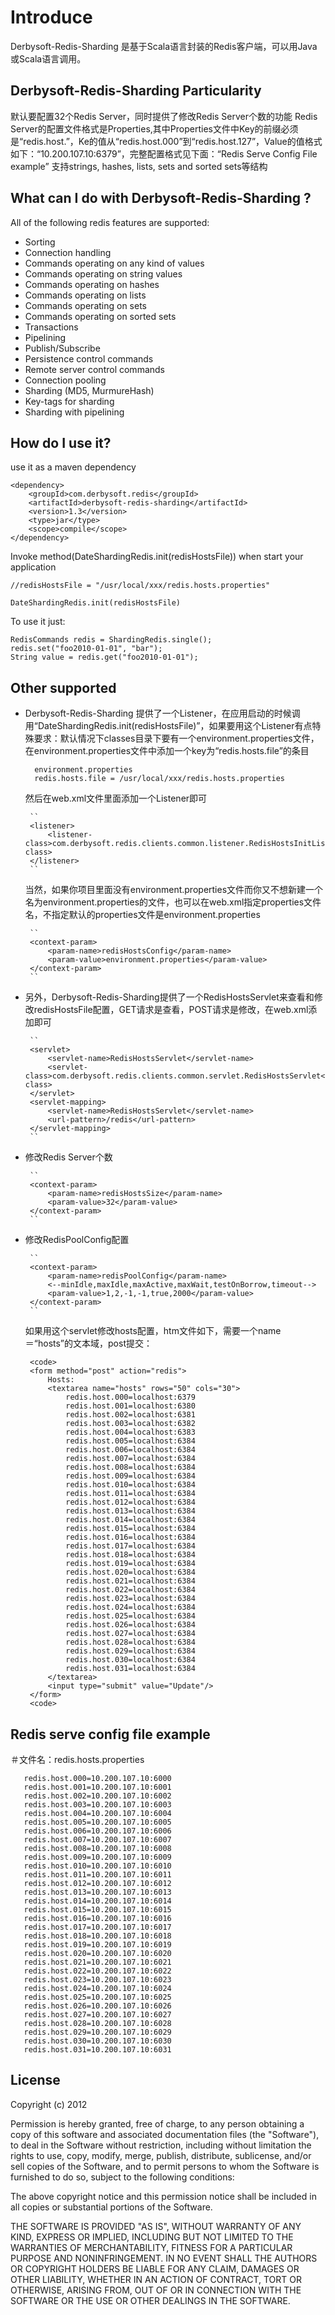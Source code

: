 # Introduce

Derbysoft-Redis-Sharding 是基于Scala语言封装的Redis客户端，可以用Java或Scala语言调用。

## Derbysoft-Redis-Sharding Particularity
默认要配置32个Redis Server，同时提供了修改Redis Server个数的功能
Redis Server的配置文件格式是Properties,其中Properties文件中Key的前缀必须是“redis.host.”，Ke的值从“redis.host.000”到“redis.host.127”，Value的值格式如下：“10.200.107.10:6379”，完整配置格式见下面：“Redis Serve Config File example”
支持strings, hashes, lists, sets and sorted sets等结构

## What can I do with Derbysoft-Redis-Sharding ?
All of the following redis features are supported:

- Sorting
- Connection handling
- Commands operating on any kind of values
- Commands operating on string values
- Commands operating on hashes
- Commands operating on lists
- Commands operating on sets
- Commands operating on sorted sets
- Transactions
- Pipelining
- Publish/Subscribe
- Persistence control commands
- Remote server control commands
- Connection pooling
- Sharding (MD5, MurmureHash)
- Key-tags for sharding
- Sharding with pipelining

## How do I use it?

use it as a maven dependency

    <dependency>
        <groupId>com.derbysoft.redis</groupId>
        <artifactId>derbysoft-redis-sharding</artifactId>
        <version>1.3</version>
        <type>jar</type>
        <scope>compile</scope>
    </dependency>

Invoke method(DateShardingRedis.init(redisHostsFile)) when start your application

    //redisHostsFile = "/usr/local/xxx/redis.hosts.properties"

    DateShardingRedis.init(redisHostsFile)

To use it just:
    
    RedisCommands redis = ShardingRedis.single();
    redis.set("foo2010-01-01", "bar");
    String value = redis.get("foo2010-01-01");

## Other supported

- Derbysoft-Redis-Sharding 提供了一个Listener，在应用启动的时候调用“DateShardingRedis.init(redisHostsFile)”，如果要用这个Listener有点特殊要求：默认情况下classes目录下要有一个environment.properties文件，在environment.properties文件中添加一个key为“redis.hosts.file”的条目


        environment.properties
        redis.hosts.file = /usr/local/xxx/redis.hosts.properties

    然后在web.xml文件里面添加一个Listener即可

       ``
       <listener>
           <listener-class>com.derbysoft.redis.clients.common.listener.RedisHostsInitListener</listener-class>
       </listener>
       ``

    当然，如果你项目里面没有environment.properties文件而你又不想新建一个名为environment.properties的文件，也可以在web.xml指定properties文件名，不指定默认的properties文件是environment.properties

       ``
       <context-param>
           <param-name>redisHostsConfig</param-name>
           <param-value>environment.properties</param-value>
       </context-param>
       ``

- 另外，Derbysoft-Redis-Sharding提供了一个RedisHostsServlet来查看和修改redisHostsFile配置，GET请求是查看，POST请求是修改，在web.xml添加即可

       ``
       <servlet>
           <servlet-name>RedisHostsServlet</servlet-name>
           <servlet-class>com.derbysoft.redis.clients.common.servlet.RedisHostsServlet</servlet-class>
       </servlet>
       <servlet-mapping>
           <servlet-name>RedisHostsServlet</servlet-name>
           <url-pattern>/redis</url-pattern>
       </servlet-mapping>
       ``

- 修改Redis Server个数

       ``
       <context-param>
           <param-name>redisHostsSize</param-name>
           <param-value>32</param-value>
       </context-param>
       ``

- 修改RedisPoolConfig配置

       ``
       <context-param>
           <param-name>redisPoolConfig</param-name>
           <--minIdle,maxIdle,maxActive,maxWait,testOnBorrow,timeout-->
           <param-value>1,2,-1,-1,true,2000</param-value>
       </context-param>
       ``

    如果用这个servlet修改hosts配置，htm文件如下，需要一个name＝“hosts”的文本域，post提交：

       <code>
       <form method="post" action="redis">
           Hosts:
           <textarea name="hosts" rows="50" cols="30">
               redis.host.000=localhost:6379
               redis.host.001=localhost:6380
               redis.host.002=localhost:6381
               redis.host.003=localhost:6382
               redis.host.004=localhost:6383
               redis.host.005=localhost:6384
               redis.host.006=localhost:6384
               redis.host.007=localhost:6384
               redis.host.008=localhost:6384
               redis.host.009=localhost:6384
               redis.host.010=localhost:6384
               redis.host.011=localhost:6384
               redis.host.012=localhost:6384
               redis.host.013=localhost:6384
               redis.host.014=localhost:6384
               redis.host.015=localhost:6384
               redis.host.016=localhost:6384
               redis.host.017=localhost:6384
               redis.host.018=localhost:6384
               redis.host.019=localhost:6384
               redis.host.020=localhost:6384
               redis.host.021=localhost:6384
               redis.host.022=localhost:6384
               redis.host.023=localhost:6384
               redis.host.024=localhost:6384
               redis.host.025=localhost:6384
               redis.host.026=localhost:6384
               redis.host.027=localhost:6384
               redis.host.028=localhost:6384
               redis.host.029=localhost:6384
               redis.host.030=localhost:6384
               redis.host.031=localhost:6384
           </textarea>
           <input type="submit" value="Update"/>
       </form>
       <code>

## Redis serve config file example

   ＃文件名：redis.hosts.properties


       redis.host.000=10.200.107.10:6000
       redis.host.001=10.200.107.10:6001
       redis.host.002=10.200.107.10:6002
       redis.host.003=10.200.107.10:6003
       redis.host.004=10.200.107.10:6004
       redis.host.005=10.200.107.10:6005
       redis.host.006=10.200.107.10:6006
       redis.host.007=10.200.107.10:6007
       redis.host.008=10.200.107.10:6008
       redis.host.009=10.200.107.10:6009
       redis.host.010=10.200.107.10:6010
       redis.host.011=10.200.107.10:6011
       redis.host.012=10.200.107.10:6012
       redis.host.013=10.200.107.10:6013
       redis.host.014=10.200.107.10:6014
       redis.host.015=10.200.107.10:6015
       redis.host.016=10.200.107.10:6016
       redis.host.017=10.200.107.10:6017
       redis.host.018=10.200.107.10:6018
       redis.host.019=10.200.107.10:6019
       redis.host.020=10.200.107.10:6020
       redis.host.021=10.200.107.10:6021
       redis.host.022=10.200.107.10:6022
       redis.host.023=10.200.107.10:6023
       redis.host.024=10.200.107.10:6024
       redis.host.025=10.200.107.10:6025
       redis.host.026=10.200.107.10:6026
       redis.host.027=10.200.107.10:6027
       redis.host.028=10.200.107.10:6028
       redis.host.029=10.200.107.10:6029
       redis.host.030=10.200.107.10:6030
       redis.host.031=10.200.107.10:6031

## License

Copyright (c) 2012

Permission is hereby granted, free of charge, to any person
obtaining a copy of this software and associated documentation
files (the "Software"), to deal in the Software without
restriction, including without limitation the rights to use,
copy, modify, merge, publish, distribute, sublicense, and/or sell
copies of the Software, and to permit persons to whom the
Software is furnished to do so, subject to the following
conditions:

The above copyright notice and this permission notice shall be
included in all copies or substantial portions of the Software.

THE SOFTWARE IS PROVIDED "AS IS", WITHOUT WARRANTY OF ANY KIND,
EXPRESS OR IMPLIED, INCLUDING BUT NOT LIMITED TO THE WARRANTIES
OF MERCHANTABILITY, FITNESS FOR A PARTICULAR PURPOSE AND
NONINFRINGEMENT. IN NO EVENT SHALL THE AUTHORS OR COPYRIGHT
HOLDERS BE LIABLE FOR ANY CLAIM, DAMAGES OR OTHER LIABILITY,
WHETHER IN AN ACTION OF CONTRACT, TORT OR OTHERWISE, ARISING
FROM, OUT OF OR IN CONNECTION WITH THE SOFTWARE OR THE USE OR
OTHER DEALINGS IN THE SOFTWARE.

